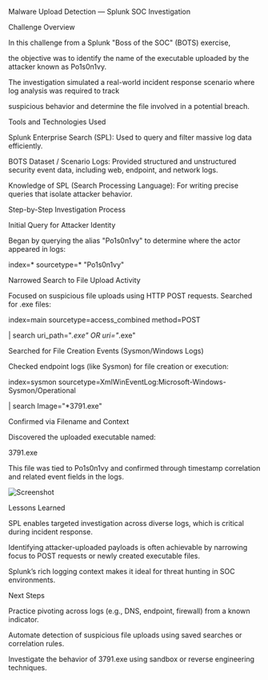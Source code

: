 Malware Upload Detection — Splunk SOC Investigation

Challenge Overview

In this challenge from a Splunk "Boss of the SOC" (BOTS) exercise, 

the objective was to identify the name of the executable uploaded by the attacker known as Po1s0n1vy. 

The investigation simulated a real-world incident response scenario where log analysis was required to track 

suspicious behavior and determine the file involved in a potential breach.

Tools and Technologies Used

Splunk Enterprise Search (SPL): Used to query and filter massive log data efficiently.

BOTS Dataset / Scenario Logs: Provided structured and unstructured security event data, including web, endpoint, and network logs.

Knowledge of SPL (Search Processing Language): For writing precise queries that isolate attacker behavior.

Step-by-Step Investigation Process

Initial Query for Attacker Identity

Began by querying the alias "Po1s0n1vy" to determine where the actor appeared in logs:

index=* sourcetype=* "Po1s0n1vy"

Narrowed Search to File Upload Activity

Focused on suspicious file uploads using HTTP POST requests. Searched for .exe files:

index=main sourcetype=access_combined method=POST


| search uri_path="*.exe" OR uri="*.exe"

Searched for File Creation Events (Sysmon/Windows Logs)

Checked endpoint logs (like Sysmon) for file creation or execution:

index=sysmon sourcetype=XmlWinEventLog:Microsoft-Windows-Sysmon/Operational

| search Image="*3791.exe"

Confirmed via Filename and Context

Discovered the uploaded executable named:

3791.exe

This file was tied to Po1s0n1vy and confirmed through timestamp correlation and related event fields in the logs.

![Screenshot](malware-upload-detection-splunk.png)


Lessons Learned

SPL enables targeted investigation across diverse logs, which is critical during incident response.

Identifying attacker-uploaded payloads is often achievable by narrowing focus to POST requests or newly created executable files.

Splunk’s rich logging context makes it ideal for threat hunting in SOC environments.

Next Steps

Practice pivoting across logs (e.g., DNS, endpoint, firewall) from a known indicator.

Automate detection of suspicious file uploads using saved searches or correlation rules.

Investigate the behavior of 3791.exe using sandbox or reverse engineering techniques.


